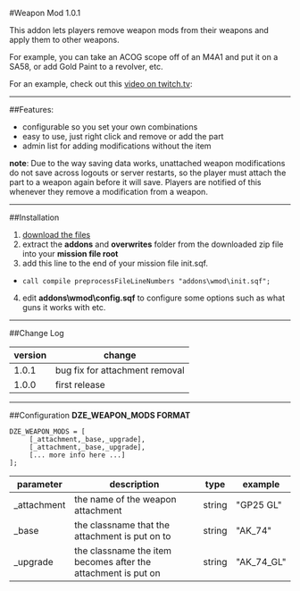 #Weapon Mod 1.0.1

This addon lets players remove weapon mods from their weapons and apply them to other weapons. 

For example, you can take an ACOG scope off of an M4A1 and put it on a SA58, or add Gold Paint to a revolver, etc.

For an example, check out this [video on twitch.tv](http://www.twitch.tv/mudzereli/c/4645866 "video"):

-----

##Features:
- configurable so you set your own combinations
- easy to use, just right click and remove or add the part
- admin list for adding modifications without the item

**note**: Due to the way saving data works, unattached weapon modifications do not save across logouts or server restarts, so the player must attach the part to a weapon again before it will save. Players are notified of this whenever they remove a modification from a weapon.

-----

##Installation
 1. [download the files](https://github.com/mudzereli/DayZEpochWeaponMods/archive/master.zip "download files")
 2. extract the **addons** and **overwrites** folder from the downloaded zip file into your **mission file root**
 3. add this line to the end of your mission file init.sqf.
   * ```call compile preprocessFileLineNumbers "addons\wmod\init.sqf";```
 4. edit **addons\wmod\config.sqf** to configure some options such as what guns it works with etc.

-----

##Change Log

version|change
-------|-------
1.0.1  | bug fix for attachment removal
1.0.0  | first release 

-----

##Configuration
**DZE_WEAPON_MODS FORMAT**
```
DZE_WEAPON_MODS = [
     [_attachment,_base,_upgrade],
     [_attachment,_base,_upgrade],
     [... more info here ...]
];
```

 parameter    | description                                                         |  type  | example
--------------|---------------------------------------------------------------------|--------|--------
_attachment   | the name of the weapon attachment                                   | string | "GP25 GL"
_base         | the classname that the attachment is put on to                      | string | "AK_74"
_upgrade      | the classname the item becomes after the attachment is put on       | string | "AK_74_GL"
